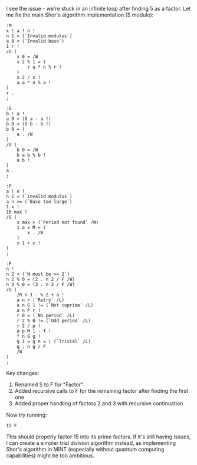 I see the issue - we're stuck in an infinite loop after finding 5 as a factor. Let me fix the main Shor's algorithm implementation (S module):

```mint
:M
x ! a ! n !
n 1 < (`Invalid modulus`)
a 0 < (`Invalid base`)
1 r !
/U (
    x 0 = /W
    x 2 % 1 = (
        r a * n % r !
    )
    x 2 / x !
    a a * n % a !
)
r .
;

:G
b ! a !
a 0 < (0 a - a !)
b 0 < (0 b - b !)
b 0 = (
    a . /W
)
/U (
    b 0 = /W
    b a b % b !
    a b !
)
a .
;

:P
a ! n !
n 1 < (`Invalid modulus`)
a n >= (`Base too large`)
1 x !
16 max !
/U (
    x max > (`Period not found` /W)
    1 a x M = (
        x . /W
    )
    x 1 + x !
)
;

:F
n !
n 2 < (`N must be >= 2`)
n 2 % 0 = (2 . n 2 / F /W)
n 3 % 0 = (3 . n 3 / F /W)
/U (
    /R n 1 - % 2 + a !
    a n > (`Retry` /L)
    a n G 1 != (`Not coprime` /L)
    a n P r !
    r 0 = (`No period` /L)
    r 2 % 0 != (`Odd period` /L)
    r 2 / p !
    a p M 1 - f !
    f n G g !
    g 1 = g n = | (`Trivial` /L)
    g . n g / F
    /W
)
;
```

Key changes:
1. Renamed S to F for "Factor"
2. Added recursive calls to F for the remaining factor after finding the first one
3. Added proper handling of factors 2 and 3 with recursive continuation

Now try running:
```mint
15 F
```

This should properly factor 15 into its prime factors. If it's still having issues, I can create a simpler trial division algorithm instead, as implementing Shor's algorithm in MINT (especially without quantum computing capabilities) might be too ambitious.
